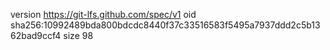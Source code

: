 version https://git-lfs.github.com/spec/v1
oid sha256:10992489bda800bdcdc8440f37c33516583f5495a7937ddd2c5b1362bad9ccf4
size 98
